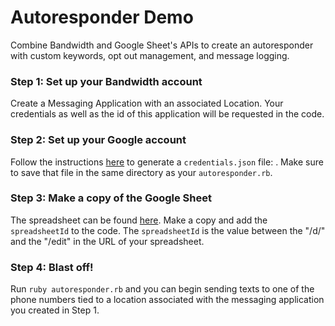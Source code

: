# Autoresponder Demo
Combine Bandwidth and Google Sheet's APIs to create an autoresponder with custom keywords, opt out management, and message logging.

### Step 1: Set up your Bandwidth account
Create a Messaging Application with an associated Location. Your credentials as well as the id of this application will be requested in the code.

### Step 2: Set up your Google account
Follow the instructions [here](https://developers.google.com/sheets/api/quickstart/ruby) to generate a `credentials.json` file: . Make sure to save that file in the same directory as your `autoresponder.rb`.

### Step 3: Make a copy of the Google Sheet
The spreadsheet can be found [here](https://docs.google.com/spreadsheets/d/1hQeHCh35xMTLCKuHQJp95RnrTHuQbaEAdbT-CO1Edh0/edit?usp=sharing). Make a copy and add the `spreadsheetId` to the code. The `spreadsheetId` is the value between the "/d/" and the "/edit" in the URL of your spreadsheet.

### Step 4: Blast off!
Run `ruby autoresponder.rb` and you can begin sending texts to one of the phone numbers tied to a location associated with the messaging application you created in Step 1.
